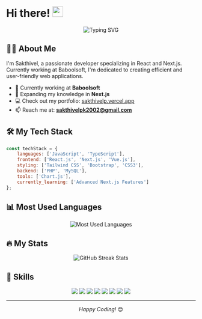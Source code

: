 # Hi there! <img src="https://media.giphy.com/media/hvRJCLFzcasrR4ia7z/giphy.gif" width="28">

<div align="center">
    <img src="https://readme-typing-svg.herokuapp.com?font=Fira+Code&pause=1000&width=435&lines=React+%2F+Next.js+Developer;2%2B+years+of+coding+experience;Always+learning+new+things" alt="Typing SVG" />
</div>

## 👨‍💻 About Me

I'm Sakthivel, a passionate developer specializing in React and Next.js. Currently working at Baboolsoft, I'm dedicated to creating efficient and user-friendly web applications.

- 🔭 Currently working at **Baboolsoft**
- 🌱 Expanding my knowledge in **Next.js**
- 💻 Check out my portfolio: [sakthivelp.vercel.app](https://sakthivelp.vercel.app/)
- 📫 Reach me at: **sakthivelpk2002@gmail.com**

## 🛠️ My Tech Stack

```javascript
const techStack = {
    languages: ['JavaScript', 'TypeScript'],
    frontend: ['React.js', 'Next.js', 'Vue.js'],
    styling: ['Tailwind CSS', 'Bootstrap', 'CSS3'],
    backend: ['PHP', 'MySQL'],
    tools: ['Chart.js'],
    currently_learning: ['Advanced Next.js Features']
};
```

## 📊 Most Used Languages

<div align="center">
    <img src="https://github-readme-stats.vercel.app/api/top-langs/?username=YOUR_GITHUB_USERNAME&layout=compact&theme=tokyonight" alt="Most Used Languages" />
</div>

## 🔥 My Stats

<div align="center">
    <img src="https://github-readme-streak-stats.herokuapp.com/?user=YOUR_GITHUB_USERNAME&theme=tokyonight" alt="GitHub Streak Stats" />
</div>

## 🎯 Skills

<p align="center">
    <img src="https://img.shields.io/badge/React-20232A?style=for-the-badge&logo=react&logoColor=61DAFB" />
    <img src="https://img.shields.io/badge/next.js-000000?style=for-the-badge&logo=nextdotjs&logoColor=white" />
    <img src="https://img.shields.io/badge/TypeScript-007ACC?style=for-the-badge&logo=typescript&logoColor=white" />
    <img src="https://img.shields.io/badge/JavaScript-F7DF1E?style=for-the-badge&logo=javascript&logoColor=black" />
    <img src="https://img.shields.io/badge/Tailwind_CSS-38B2AC?style=for-the-badge&logo=tailwind-css&logoColor=white" />
    <img src="https://img.shields.io/badge/Vue.js-35495E?style=for-the-badge&logo=vuedotjs&logoColor=4FC08D" />
    <img src="https://img.shields.io/badge/PHP-777BB4?style=for-the-badge&logo=php&logoColor=white" />
    <img src="https://img.shields.io/badge/MySQL-005C84?style=for-the-badge&logo=mysql&logoColor=white" />
</p>

---
<div align="center">
    <i>Happy Coding!</i> 😊
</div>
